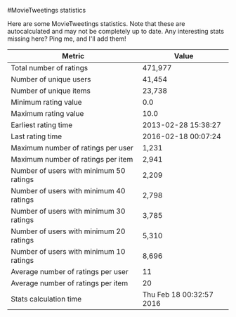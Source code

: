 #MovieTweetings statistics

Here are some MovieTweetings statistics. Note that these are autocalculated and may not be completely up to date. Any interesting stats missing here? Ping me, and I'll add them!

Metric | Value
--- | ---
Total number of ratings                 | 471,977
Number of unique users                  | 41,454
Number of unique items                  | 23,738
Minimum rating value                    | 0.0
Maximum rating value                    | 10.0
Earliest rating time                    | 2013-02-28 15:38:27
Last rating time                        | 2016-02-18 00:07:24
Maximum number of ratings per user      | 1,231
Maximum number of ratings per item      | 2,941
Number of users with minimum 50 ratings | 2,209
Number of users with minimum 40 ratings | 2,798
Number of users with minimum 30 ratings | 3,785
Number of users with minimum 20 ratings | 5,310
Number of users with minimum 10 ratings | 8,696
Average number of ratings per user      | 11
Average number of ratings per item      | 20
Stats calculation time                  | Thu Feb 18 00:32:57 2016

